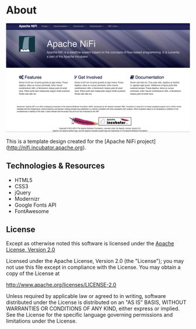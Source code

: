 # About
![index page screenshot](https://raw.githubusercontent.com/apiri/apache-nifi-site/screenshots/index.html.png)

This is a template design created for the [Apache NiFi project] (http://nifi.incubator.apache.org).

## Technologies & Resources
- HTML5
- CSS3
- jQuery
- Modernizr
- Google Fonts API
- FontAwesome

## License

Except as otherwise noted this software is licensed under the
[Apache License, Version 2.0](http://www.apache.org/licenses/LICENSE-2.0.html)

Licensed under the Apache License, Version 2.0 (the "License");
you may not use this file except in compliance with the License.
You may obtain a copy of the License at

  http://www.apache.org/licenses/LICENSE-2.0

Unless required by applicable law or agreed to in writing, software
distributed under the License is distributed on an "AS IS" BASIS,
WITHOUT WARRANTIES OR CONDITIONS OF ANY KIND, either express or implied.
See the License for the specific language governing permissions and
limitations under the License.


